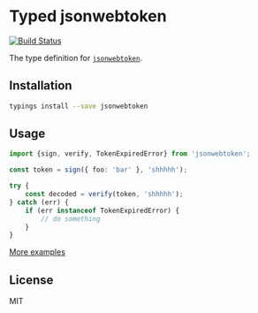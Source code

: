 # Typed jsonwebtoken
[![Build Status](https://travis-ci.org/types/npm-jsonwebtoken.svg?branch=master)](https://travis-ci.org/types/npm-jsonwebtoken)

The type definition for [`jsonwebtoken`](https://github.com/auth0/node-jsonwebtoken).

## Installation

```sh
typings install --save jsonwebtoken
```

## Usage

```ts
import {sign, verify, TokenExpiredError} from 'jsonwebtoken';

const token = sign({ foo: 'bar' }, 'shhhhh');

try {
    const decoded = verify(token, 'shhhhh');
} catch (err) {
    if (err instanceof TokenExpiredError) {
        // do something
    }
}
```

[More examples](test/test.ts)

## License

MIT
